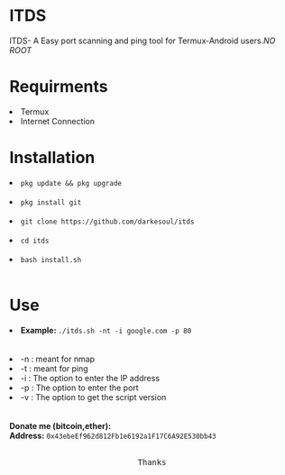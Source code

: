 # ITDS
ITDS- A Easy port scanning and ping tool for Termux-Android users.*NO ROOT*
# Requirments
<li>Termux</li>
<li>Internet Connection</li>
<h1>Installation</h1>
<li>
<code>pkg update && pkg upgrade</code></li><br>
<li><code>pkg install git</code></li><br>
<li><code>git clone https://github.com/darkesoul/itds</code></li><br>
<li><code>cd itds</code></li><br>
<li><code>bash install.sh</code></li><br>
<h1>Use</h1>
<li><strong>Example: </strong><code>./itds.sh -nt -i google.com -p 80</code></li><br><br>
             <li>-n : meant for nmap</li>
             <li>-t : meant for ping</li>
             <li>-i : The option to enter the IP address</li>
             <li>-p : The option to enter the port</li>
             <li>-v : The option to get the script version</li><br><br>
<strong>Donate me (bitcoin,ether):<br>
Address:</strong> <code>0x43ebeEf962d812Fb1e6192a1F17C6A92E530bb43</code><br><br>
<pre>                           Thanks      </pre>


